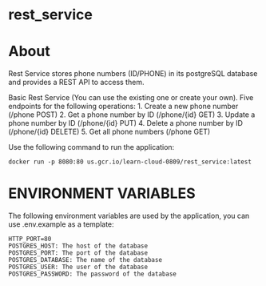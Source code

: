 # rest_service

# About

Rest Service stores phone numbers (ID/PHONE) in its postgreSQL database and provides a REST API to access them.

Basic Rest Service (You can use the existing one or create your own). Five endpoints for the following operations:
    1. Create a new phone number    (/phone POST)
    2. Get a phone number by ID     (/phone/{id} GET)
    3. Update a phone number by ID  (/phone/{id} PUT)
    4. Delete a phone number by ID  (/phone/{id} DELETE)
    5. Get all phone numbers        (/phone GET)


Use the following command to run the application:

    docker run -p 8080:80 us.gcr.io/learn-cloud-0809/rest_service:latest

# ENVIRONMENT VARIABLES

The following environment variables are used by the application, you can use .env.example as a template:

    HTTP_PORT=80
    POSTGRES_HOST: The host of the database
    POSTGRES_PORT: The port of the database
    POSTGRES_DATABASE: The name of the database
    POSTGRES_USER: The user of the database
    POSTGRES_PASSWORD: The password of the database

